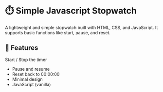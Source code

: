 # ⏱️ Simple Javascript Stopwatch
A lightweight and simple stopwatch built with HTML, CSS, and JavaScript.
It supports basic functions like start, pause, and reset.

## 🚀 Features
Start / Stop the timer
- Pause and resume
- Reset back to 00:00:00
- Minimal design
- JavaScript (vanilla)
